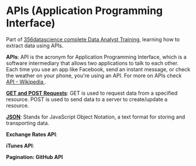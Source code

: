 # APIs (Application Programming Interface)

Part of [356datascience complete Data Analyst Training](https://www.udemy.com/course/the-data-analyst-course-complete-data-analyst-bootcamp/learn/lecture/22842385#overview), learning how to extract data using APIs.

**APIs**: API is the acronym for Application Programming Interface, which is a software 
intermediary that allows two applications to talk to each other. Each time you 
use an app like Facebook, send an instant message, or check the weather on your
phone, you're using an API. For more on APIs check [API - Wikipedia ](https://en.wikipedia.org/wiki/API).

**[GET and POST Requests](https://www.w3schools.com/tags/ref_httpmethods.asp)**: GET is used to request data from a specified resource. POST is used to send data to a server to create/update a resource.

**[JSON](https://www.w3schools.com/js/js_json_intro.asp)**: Stands for JavaScript Object Notation, a text format for storing and transporting data.

**Exchange Rates API**:

**iTunes API**:

**Pagination: GitHub API** 
